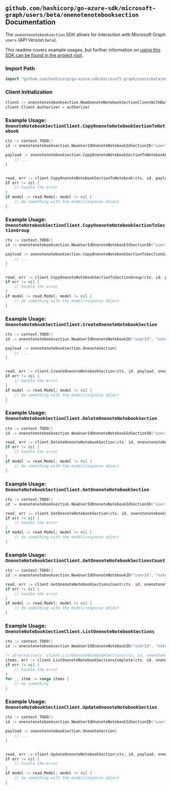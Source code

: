 
## `github.com/hashicorp/go-azure-sdk/microsoft-graph/users/beta/onenotenotebooksection` Documentation

The `onenotenotebooksection` SDK allows for interaction with Microsoft Graph `users` (API Version `beta`).

This readme covers example usages, but further information on [using this SDK can be found in the project root](https://github.com/hashicorp/go-azure-sdk/tree/main/docs).

### Import Path

```go
import "github.com/hashicorp/go-azure-sdk/microsoft-graph/users/beta/onenotenotebooksection"
```


### Client Initialization

```go
client := onenotenotebooksection.NewOnenoteNotebookSectionClientWithBaseURI("https://graph.microsoft.com")
client.Client.Authorizer = authorizer
```


### Example Usage: `OnenoteNotebookSectionClient.CopyOnenoteNotebookSectionToNotebook`

```go
ctx := context.TODO()
id := onenotenotebooksection.NewUserIdOnenoteNotebookIdSectionID("userId", "notebookId", "onenoteSectionId")

payload := onenotenotebooksection.CopyOnenoteNotebookSectionToNotebookRequest{
	// ...
}


read, err := client.CopyOnenoteNotebookSectionToNotebook(ctx, id, payload, onenotenotebooksection.DefaultCopyOnenoteNotebookSectionToNotebookOperationOptions())
if err != nil {
	// handle the error
}
if model := read.Model; model != nil {
	// do something with the model/response object
}
```


### Example Usage: `OnenoteNotebookSectionClient.CopyOnenoteNotebookSectionToSectionGroup`

```go
ctx := context.TODO()
id := onenotenotebooksection.NewUserIdOnenoteNotebookIdSectionID("userId", "notebookId", "onenoteSectionId")

payload := onenotenotebooksection.CopyOnenoteNotebookSectionToSectionGroupRequest{
	// ...
}


read, err := client.CopyOnenoteNotebookSectionToSectionGroup(ctx, id, payload, onenotenotebooksection.DefaultCopyOnenoteNotebookSectionToSectionGroupOperationOptions())
if err != nil {
	// handle the error
}
if model := read.Model; model != nil {
	// do something with the model/response object
}
```


### Example Usage: `OnenoteNotebookSectionClient.CreateOnenoteNotebookSection`

```go
ctx := context.TODO()
id := onenotenotebooksection.NewUserIdOnenoteNotebookID("userId", "notebookId")

payload := onenotenotebooksection.OnenoteSection{
	// ...
}


read, err := client.CreateOnenoteNotebookSection(ctx, id, payload, onenotenotebooksection.DefaultCreateOnenoteNotebookSectionOperationOptions())
if err != nil {
	// handle the error
}
if model := read.Model; model != nil {
	// do something with the model/response object
}
```


### Example Usage: `OnenoteNotebookSectionClient.DeleteOnenoteNotebookSection`

```go
ctx := context.TODO()
id := onenotenotebooksection.NewUserIdOnenoteNotebookIdSectionID("userId", "notebookId", "onenoteSectionId")

read, err := client.DeleteOnenoteNotebookSection(ctx, id, onenotenotebooksection.DefaultDeleteOnenoteNotebookSectionOperationOptions())
if err != nil {
	// handle the error
}
if model := read.Model; model != nil {
	// do something with the model/response object
}
```


### Example Usage: `OnenoteNotebookSectionClient.GetOnenoteNotebookSection`

```go
ctx := context.TODO()
id := onenotenotebooksection.NewUserIdOnenoteNotebookIdSectionID("userId", "notebookId", "onenoteSectionId")

read, err := client.GetOnenoteNotebookSection(ctx, id, onenotenotebooksection.DefaultGetOnenoteNotebookSectionOperationOptions())
if err != nil {
	// handle the error
}
if model := read.Model; model != nil {
	// do something with the model/response object
}
```


### Example Usage: `OnenoteNotebookSectionClient.GetOnenoteNotebookSectionsCount`

```go
ctx := context.TODO()
id := onenotenotebooksection.NewUserIdOnenoteNotebookID("userId", "notebookId")

read, err := client.GetOnenoteNotebookSectionsCount(ctx, id, onenotenotebooksection.DefaultGetOnenoteNotebookSectionsCountOperationOptions())
if err != nil {
	// handle the error
}
if model := read.Model; model != nil {
	// do something with the model/response object
}
```


### Example Usage: `OnenoteNotebookSectionClient.ListOnenoteNotebookSections`

```go
ctx := context.TODO()
id := onenotenotebooksection.NewUserIdOnenoteNotebookID("userId", "notebookId")

// alternatively `client.ListOnenoteNotebookSections(ctx, id, onenotenotebooksection.DefaultListOnenoteNotebookSectionsOperationOptions())` can be used to do batched pagination
items, err := client.ListOnenoteNotebookSectionsComplete(ctx, id, onenotenotebooksection.DefaultListOnenoteNotebookSectionsOperationOptions())
if err != nil {
	// handle the error
}
for _, item := range items {
	// do something
}
```


### Example Usage: `OnenoteNotebookSectionClient.UpdateOnenoteNotebookSection`

```go
ctx := context.TODO()
id := onenotenotebooksection.NewUserIdOnenoteNotebookIdSectionID("userId", "notebookId", "onenoteSectionId")

payload := onenotenotebooksection.OnenoteSection{
	// ...
}


read, err := client.UpdateOnenoteNotebookSection(ctx, id, payload, onenotenotebooksection.DefaultUpdateOnenoteNotebookSectionOperationOptions())
if err != nil {
	// handle the error
}
if model := read.Model; model != nil {
	// do something with the model/response object
}
```
